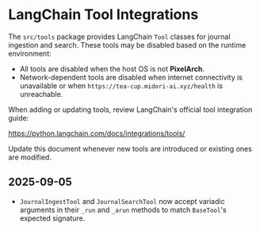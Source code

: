 # LangChain Tool Integrations

The `src/tools` package provides LangChain `Tool` classes for journal ingestion and search. These tools may be disabled based on the runtime environment:

- All tools are disabled when the host OS is not **PixelArch**.
- Network-dependent tools are disabled when internet connectivity is unavailable or when `https://tea-cup.midori-ai.xyz/health` is unreachable.

When adding or updating tools, review LangChain's official tool integration guide:

<https://python.langchain.com/docs/integrations/tools/>

Update this document whenever new tools are introduced or existing ones are modified.

## 2025-09-05

- `JournalIngestTool` and `JournalSearchTool` now accept variadic arguments in
  their `_run` and `_arun` methods to match `BaseTool`'s expected signature.
